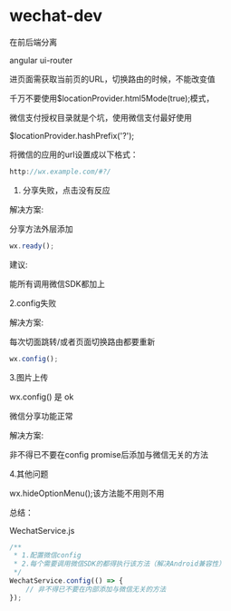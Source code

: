 # wechat-dev
在前后端分离

angular ui-router

进页面需获取当前页的URL，切换路由的时候，不能改变值

千万不要使用$locationProvider.html5Mode(true);模式，

微信支付授权目录就是个坑，使用微信支付最好使用

$locationProvider.hashPrefix('?');

将微信的应用的url设置成以下格式：

``` js
http://wx.example.com/#?/
```

1. 分享失败，点击没有反应

解决方案:

分享方法外层添加

``` js
wx.ready();
```
建议:

能所有调用微信SDK都加上

2.config失败

解决方案:

每次切面跳转/或者页面切换路由都要重新

``` js
wx.config();
```

3.图片上传

wx.config() 是 ok

微信分享功能正常

解决方案:

非不得已不要在config promise后添加与微信无关的方法

4.其他问题

wx.hideOptionMenu();该方法能不用则不用

总结：

WechatService.js

``` js
/** 
 * 1.配置微信config
 * 2.每个需要调用微信SDK的都得执行该方法（解决Android兼容性）
 */
WechatService.config(() => {
	// 非不得已不要在内部添加与微信无关的方法
});
```
